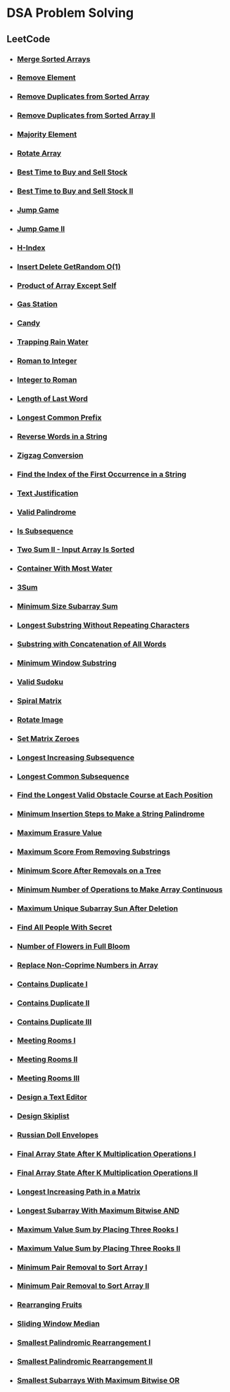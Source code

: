 # DSA Problem Solving

## LeetCode

- ### [Merge Sorted Arrays](./LeetCode/MergeSortedArray.java)

- ### [Remove Element](./LeetCode/RemoveElement.java)

- ### [Remove Duplicates from Sorted Array](./LeetCode/RemoveDuplicatesFromSortedArray.java)

- ### [Remove Duplicates from Sorted Array II](./LeetCode/RemoveDuplicatesFromSortedArrayII.java)

- ### [Majority Element](./LeetCode/MajorityElement.java)

- ### [Rotate Array](./LeetCode/RotateArray.java)

- ### [Best Time to Buy and Sell Stock](./LeetCode/BestTimeToBuyAndSellStock.java)

- ### [Best Time to Buy and Sell Stock II](./LeetCode/BestTimeToBuyAndSellStockII.java)

- ### [Jump Game](./LeetCode/JumpGame.java)

- ### [Jump Game II](./LeetCode/JumpGameII.java)

- ### [H-Index](./LeetCode/HIndex.java)

- ### [Insert Delete GetRandom O(1)](./LeetCode/InsertDeleteGetRandomInConstantTime.java)

- ### [Product of Array Except Self](./LeetCode/ProductOfArrayExceptSelf.java)

- ### [Gas Station](./LeetCode/GasStation.java)

- ### [Candy](./LeetCode/Candy.java)

- ### [Trapping Rain Water](./LeetCode/TrappingRainWater.java)

- ### [Roman to Integer](./LeetCode/RomanToInteger.java)

- ### [Integer to Roman](./LeetCode/IntegerToRoman.java)

- ### [Length of Last Word](./LeetCode/LengthOfLastWord.java)

- ### [Longest Common Prefix](./LeetCode/LongestCommonPrefix.java)

- ### [Reverse Words in a String](./LeetCode/ReverseWordsInAString.java)

- ### [Zigzag Conversion](./LeetCode/ZigzagConversion.java)

- ### [Find the Index of the First Occurrence in a String](./LeetCode/FindTheIndexOfTheFirstOccurrenceInAString.java)

- ### [Text Justification](./LeetCode/TextJustification.java)

- ### [Valid Palindrome](./LeetCode/ValidPalindrome.java)

- ### [Is Subsequence](./LeetCode/IsSubsequence.java)

- ### [Two Sum II - Input Array Is Sorted](./LeetCode/TwoSumIIInputArrayIsSorted.java)

- ### [Container With Most Water](./LeetCode/ContainerWithMostWater.java)

- ### [3Sum](./LeetCode/ThreeSum.java)

- ### [Minimum Size Subarray Sum](./LeetCode/MinimumSizeSubarraySum.java)

- ### [Longest Substring Without Repeating Characters](./LeetCode/LongestSubstringWithoutRepeatingCharacters.java)

- ### [Substring with Concatenation of All Words](./LeetCode/SubstringWithConcatenationOfAllWords.java)

- ### [Minimum Window Substring](./LeetCode/MinimumWindowSubstring.java)

- ### [Valid Sudoku](./LeetCode/ValidSudoku.java)

- ### [Spiral Matrix](./LeetCode/SpiralMatrix.java)

- ### [Rotate Image](./LeetCode/RotateImage.java)

- ### [Set Matrix Zeroes](./LeetCode/SetMatrixZeroes.java)

- ### [Longest Increasing Subsequence](./LeetCode/LongestIncreasingSubsequence.java)

- ### [Longest Common Subsequence](./LeetCode/LongestCommonSubsequence.java)

- ### [Find the Longest Valid Obstacle Course at Each Position](./LeetCode/FindTheLongestValidObstacleCourseAtEachPosition.java)

- ### [Minimum Insertion Steps to Make a String Palindrome](./LeetCode/MinimumInsertionStepsToMakeAStringPalindrome.java)

- ### [Maximum Erasure Value](./LeetCode/MaximumErasureValue.java)

- ### [Maximum Score From Removing Substrings](./LeetCode/MaximumScoreFromRemovingSubstrings.java)

- ### [Minimum Score After Removals on a Tree](./LeetCode/MinimumScoreAfterRemovalsOnATree.java)

- ### [Minimum Number of Operations to Make Array Continuous](./LeetCode/MinimumNumberOfOperationToMakeArrayContinuous.java)

- ### [Maximum Unique Subarray Sun After Deletion](./LeetCode/MaximumUniquiSubarraySumAfterDeletion.java)

- ### [Find All People With Secret](./LeetCode/FindAllPeopleWithSecret.java)

- ### [Number of Flowers in Full Bloom](./LeetCode/NumberOfFlowersInFullBloom.java)

- ### [Replace Non-Coprime Numbers in Array](./LeetCode/ReplaceNonCoprimeNumbersinArray.java)

- ### [Contains Duplicate I](./LeetCode/ContainsDuplicateI.java)

- ### [Contains Duplicate II](./LeetCode/ContainsDuplicateII.java)

- ### [Contains Duplicate III](./LeetCode/ContainsDuplicateIII.java)

- ### [Meeting Rooms I](./LeetCode/MeetingRoomsI.java)

- ### [Meeting Rooms II](./LeetCode/MeetingRoomsII.java)

- ### [Meeting Rooms III](./LeetCode/MeetingRoomsIII.java)

- ### [Design a Text Editor](./LeetCode/DesignATextEditor.java)

- ### [Design Skiplist](./LeetCode/DesignSkiplist.java)

- ### [Russian Doll Envelopes](./LeetCode/RussianDollEnvelopes.java)

- ### [Final Array State After K Multiplication Operations I](./LeetCode/FinalArrayStateAfterKMultiplicationOperationsI.java)

- ### [Final Array State After K Multiplication Operations II](./LeetCode/FinalArrayStateArrayAfterKMultiplicationOperationsII.java)

- ### [Longest Increasing Path in a Matrix](./LeetCode/LongestIncreasingPathInAMatrix.java)

- ### [Longest Subarray With Maximum Bitwise AND](./LeetCode/LongestSubarrayWithMaximumBitwiseAND.java)

- ### [Maximum Value Sum by Placing Three Rooks I](./LeetCode/MaximumValueSumByPlacingThreeRooksI.java)

- ### [Maximum Value Sum by Placing Three Rooks II](./LeetCode/MaximumValueSumByPlacingThreeRooksII.java)

- ### [Minimum Pair Removal to Sort Array I](./LeetCode/MinimumPairRemovalToSortArrayI.java)

- ### [Minimum Pair Removal to Sort Array II](./LeetCode/MinimumPairRemovalToSortArrayII.java)

- ### [Rearranging Fruits](./LeetCode/RearrangingFruits.java)

- ### [Sliding Window Median](./LeetCode/SlidingWindowMedian.java)

- ### [Smallest Palindromic Rearrangement I](./LeetCode/SmallestPalindromicRearrangementI.java)

- ### [Smallest Palindromic Rearrangement II](./LeetCode/SmallestPalindromicRearrangementII.java)

- ### [Smallest Subarrays With Maximum Bitwise OR](./LeetCode/SmallestSubarraysWithMaximumBitwiseOR.java)
